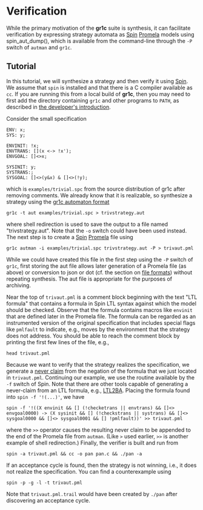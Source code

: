 Verification
============

While the primary motivation of the **gr1c** suite is synthesis, it can
facilitate verification by expressing strategy automata as
[Spin](https://spinroot.com) [Promela](https://spinroot.com/spin/Man/promela.html)
models using spin_aut_dump(), which is available from the command-line through
the `-P` switch of `autman` and `gr1c`.


Tutorial
--------

In this tutorial, we will synthesize a strategy and then verify it using
[Spin](https://spinroot.com).  We assume that `spin` is installed and that there
is a C compiler available as `cc`.  If you are running this from a local build
of **gr1c**, then you may need to first add the directory containing `gr1c` and
other programs to `PATH`, as described in [the developer's introduction](./start_dev.md).

Consider the small specification

    ENV: x;
    SYS: y;

    ENVINIT: !x;
    ENVTRANS: [](x <-> !x');
    ENVGOAL: []<>x;

    SYSINIT: y;
    SYSTRANS:;
    SYSGOAL: []<>(y&x) & []<>(!y);

which is `examples/trivial.spc` from the source distribution of gr1c after
removing comments.  We already know that it is realizable, so synthesize a
strategy using the [gr1c automaton format](md_formats.html#gr1cautformat)

    gr1c -t aut examples/trivial.spc > trivstrategy.aut

where shell redirection is used to save the output to a file named
"trivstrategy.aut".  Note that the `-o` switch could have been used instead.
The next step is to create a [Spin](https://spinroot.com)
[Promela](https://spinroot.com/spin/Man/promela.html) file using

    gr1c autman -i examples/trivial.spc trivstrategy.aut -P > trivaut.pml

While we could have created this file in the first step using the `-P` switch of
`gr1c`, first storing the aut file allows later generation of a Promela file (as
above) or conversion to json or dot (cf. the section on [file formats](./formats.md))
without repeating synthesis.  The aut file is
appropriate for the purposes of archiving.

Near the top of `trivaut.pml` is a comment block beginning with the text "LTL
formula" that contains a formula in Spin LTL syntax against which the model
should be checked.  Observe that the formula contains macros like `envinit` that
are defined later in the Promela file.  The formula can be regarded as an
instrumented version of the original specification that includes special flags
like `pmlfault` to indicate, e.g., moves by the environment that the strategy
does not address.  You should be able to reach the comment block by printing the
first few lines of the file, e.g.,

    head trivaut.pml

Because we want to verify that the strategy realizes the specification, we
generate a [never claim](https://spinroot.com/spin/Man/never.html) from the
negation of the formula that we just located in `trivaut.pml`.  Continuing our
example, we use the routine available by the `-f` switch of Spin.  Note that
there are other tools capable of generating a never-claim from an LTL formula,
e.g., [LTL2BA](http://www.lsv.fr/~gastin/ltl2ba/). Placing the
formula found into <code>spin -f '!(...)'</code>, we have

    spin -f '!((X envinit && [] (!checketrans || envtrans) && []<> envgoal0000) -> (X sysinit && [] (!checkstrans || systrans) && []<> sysgoal0000 && []<> sysgoal0001 && [] !pmlfault))' >> trivaut.pml

where the `>>` operator causes the resulting never claim to be appended to the
end of the Promela file from `autman`.  (Like `>` used earlier, `>>` is another
example of shell redirection.)  Finally, the verifier is built and run from

    spin -a trivaut.pml && cc -o pan pan.c && ./pan -a

If an acceptance cycle is found, then the strategy is not winning, i.e., it does
not realize the specification.  You can find a counterexample using

    spin -p -g -l -t trivaut.pml

Note that `trivaut.pml.trail` would have been created by `./pan` after
discovering an acceptance cycle.
